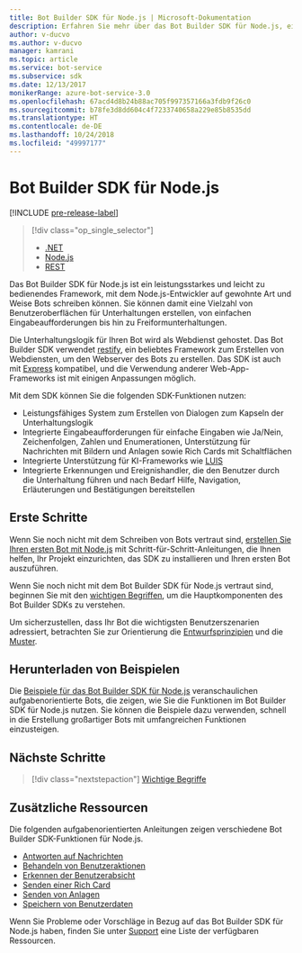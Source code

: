 ```yaml
---
title: Bot Builder SDK für Node.js | Microsoft-Dokumentation
description: Erfahren Sie mehr über das Bot Builder SDK für Node.js, ein leistungsstarkes und leicht zu bedienendes Framework zum Erstellen von Bots.
author: v-ducvo
ms.author: v-ducvo
manager: kamrani
ms.topic: article
ms.service: bot-service
ms.subservice: sdk
ms.date: 12/13/2017
monikerRange: azure-bot-service-3.0
ms.openlocfilehash: 67acd4d8b24b88ac705f997357166a3fdb9f26c0
ms.sourcegitcommit: b78fe3d8dd604c4f7233740658a229e85b8535dd
ms.translationtype: HT
ms.contentlocale: de-DE
ms.lasthandoff: 10/24/2018
ms.locfileid: "49997177"
---
```

# <a name="bot-builder-sdk-for-nodejs"></a>Bot Builder SDK für Node.js

[!INCLUDE [pre-release-label](../includes/pre-release-label-v3.md)]

> [!div class="op_single_selector"]
> - [.NET](../dotnet/bot-builder-dotnet-overview.md)
> - [Node.js](../nodejs/bot-builder-nodejs-overview.md)
> - [REST](../rest-api/bot-framework-rest-overview.md)

Das Bot Builder SDK für Node.js ist ein leistungsstarkes und leicht zu bedienendes Framework, mit dem Node.js-Entwickler auf gewohnte Art und Weise Bots schreiben können.
Sie können damit eine Vielzahl von Benutzeroberflächen für Unterhaltungen erstellen, von einfachen Eingabeaufforderungen bis hin zu Freiformunterhaltungen.

Die Unterhaltungslogik für Ihren Bot wird als Webdienst gehostet. Das Bot Builder SDK verwendet <a href="http://restify.com">restify</a>, ein beliebtes Framework zum Erstellen von Webdiensten, um den Webserver des Bots zu erstellen. Das SDK ist auch mit <a href="http://expressjs.com/">Express</a> kompatibel, und die Verwendung anderer Web-App-Frameworks ist mit einigen Anpassungen möglich. 

Mit dem SDK können Sie die folgenden SDK-Funktionen nutzen: 

- Leistungsfähiges System zum Erstellen von Dialogen zum Kapseln der Unterhaltungslogik
- Integrierte Eingabeaufforderungen für einfache Eingaben wie Ja/Nein, Zeichenfolgen, Zahlen und Enumerationen, Unterstützung für Nachrichten mit Bildern und Anlagen sowie Rich Cards mit Schaltflächen
- Integrierte Unterstützung für KI-Frameworks wie <a href="http://luis.ai" target="_blank">LUIS</a>
- Integrierte Erkennungen und Ereignishandler, die den Benutzer durch die Unterhaltung führen und nach Bedarf Hilfe, Navigation, Erläuterungen und Bestätigungen bereitstellen

## <a name="get-started"></a>Erste Schritte

Wenn Sie noch nicht mit dem Schreiben von Bots vertraut sind, [erstellen Sie Ihren ersten Bot mit Node.js](bot-builder-nodejs-quickstart.md) mit Schritt-für-Schritt-Anleitungen, die Ihnen helfen, Ihr Projekt einzurichten, das SDK zu installieren und Ihren ersten Bot auszuführen. 

Wenn Sie noch nicht mit dem Bot Builder SDK für Node.js vertraut sind, beginnen Sie mit den [wichtigen Begriffen](bot-builder-nodejs-concepts.md), um die Hauptkomponenten des Bot Builder SDKs zu verstehen.

Um sicherzustellen, dass Ihr Bot die wichtigsten Benutzerszenarien adressiert, betrachten Sie zur Orientierung die [Entwurfsprinzipien](../bot-service-design-principles.md) und die [Muster](../bot-service-design-pattern-task-automation.md).

## <a name="get-samples"></a>Herunterladen von Beispielen

Die [Beispiele für das Bot Builder SDK für Node.js](bot-builder-nodejs-samples.md) veranschaulichen aufgabenorientierte Bots, die zeigen, wie Sie die Funktionen im Bot Builder SDK für Node.js nutzen. Sie können die Beispiele dazu verwenden, schnell in die Erstellung großartiger Bots mit umfangreichen Funktionen einzusteigen.

## <a name="next-steps"></a>Nächste Schritte
> [!div class="nextstepaction"]
> [Wichtige Begriffe](bot-builder-nodejs-concepts.md)

## <a name="additional-resources"></a>Zusätzliche Ressourcen

Die folgenden aufgabenorientierten Anleitungen zeigen verschiedene Bot Builder SDK-Funktionen für Node.js.

* [Antworten auf Nachrichten](bot-builder-nodejs-use-default-message-handler.md)
* [Behandeln von Benutzeraktionen](bot-builder-nodejs-dialog-actions.md)
* [Erkennen der Benutzerabsicht](bot-builder-nodejs-recognize-intent-messages.md)
* [Senden einer Rich Card](bot-builder-nodejs-send-rich-cards.md)
* [Senden von Anlagen](bot-builder-nodejs-send-receive-attachments.md)
* [Speichern von Benutzerdaten](bot-builder-nodejs-save-user-data.md)


Wenn Sie Probleme oder Vorschläge in Bezug auf das Bot Builder SDK für Node.js haben, finden Sie unter [Support](../bot-service-resources-links-help.md) eine Liste der verfügbaren Ressourcen. 


[DesignGuide]: ../bot-service-design-principles.md 
[DesignPatterns]: ../bot-service-design-pattern-task-automation.md 
[HowTo]: bot-builder-nodejs-use-default-message-handler.md 
